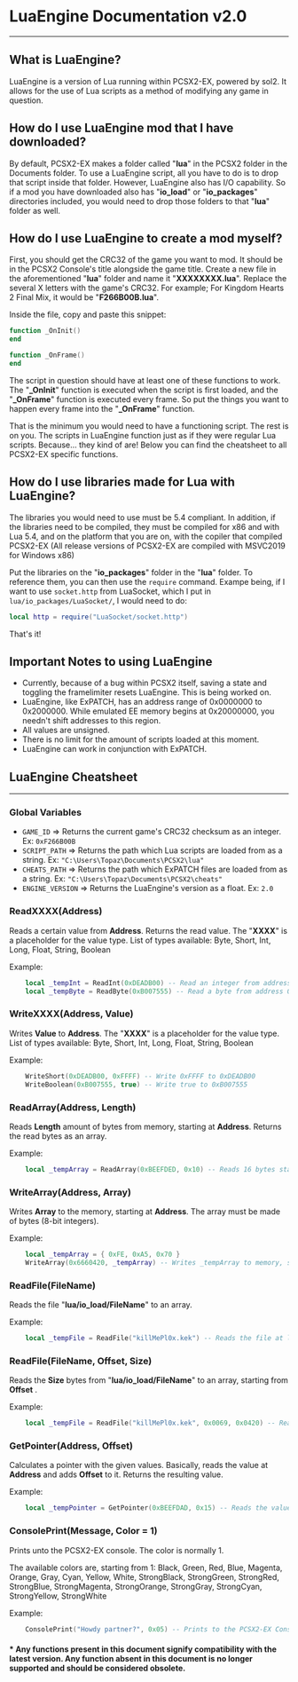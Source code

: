 # LuaEngine Documentation v2.0

---

## What is LuaEngine?

LuaEngine is a version of Lua running within PCSX2-EX, powered by sol2. It allows for the use of Lua scripts as a method of modifying any game in question.
 
## How do I use LuaEngine mod that I have downloaded?

By default, PCSX2-EX makes a folder called "**lua**" in the PCSX2 folder in the Documents folder. 
To use a LuaEngine script, all you have to do is to drop that script inside that folder.
However, LuaEngine also has I/O capability. So if a mod you have downloaded also has "**io_load**" or "**io_packages**" directories included, 
you would need to drop those folders to that "**lua**" folder as well.

## How do I use LuaEngine to create a mod myself?

First, you should get the CRC32 of the game you want to mod. It should be in the PCSX2 Console's title alongside the game title. 
Create a new file in the aforementioned "**lua**" folder and name it "**XXXXXXXX.lua**". Replace the several X letters with the game's CRC32. 
For example; For Kingdom Hearts 2 Final Mix, it would be "**F266B00B.lua**".

Inside the file, copy and paste this snippet:

```lua
function _OnInit()
end

function _OnFrame()
end
```

The script in question should have at least one of these functions to work. The "**_OnInit**" function is executed when the script is first loaded, 
and the "**_OnFrame**" function is executed every frame. So put the things you want to happen every frame into the "**_OnFrame**" function.

That is the minimum you would need to have a functioning script. The rest is on you. The scripts in LuaEngine function just as if they were regular Lua scripts.
Because... they kind of are! Below you can find the cheatsheet to all PCSX2-EX specific functions.

## How do I use libraries made for Lua with LuaEngine?

The libraries you would need to use must be 5.4 compliant. In addition, if the libraries need to be compiled, they must be compiled
for x86 and with Lua 5.4, and on the platform that you are on, with the copiler that compiled PCSX2-EX
(All release versions of PCSX2-EX are compiled with MSVC2019 for Windows x86)

Put the libraries on the "**io_packages**" folder in the "**lua**" folder. To reference them, you can then use the ``require`` command.
Exampe being, if I want to use ``socket.http`` from LuaSocket, which I put in ``lua/io_packages/LuaSocket/``, I would need to do:

```lua
local http = require("LuaSocket/socket.http")
```

That's it!

## Important Notes to using LuaEngine

- Currently, because of a bug within PCSX2 itself, saving a state and toggling the framelimiter resets LuaEngine. This is being worked on.
- LuaEngine, like ExPATCH, has an address range of 0x0000000 to 0x2000000. While emulated EE memory begins at 0x20000000, you needn't shift addresses to this region.
- All values are unsigned.
- There is no limit for the amount of scripts loaded at this moment.
- LuaEngine can work in conjunction with ExPATCH.


## LuaEngine Cheatsheet

---

### Global Variables

- ``GAME_ID`` => Returns the current game's CRC32 checksum as an integer. Ex: ``0xF266B00B``
- ``SCRIPT_PATH`` => Returns the path which Lua scripts are loaded from as a string. Ex: ``"C:\Users\Topaz\Documents\PCSX2\lua"``
- ``CHEATS_PATH`` => Returns the path which ExPATCH files are loaded from as a string. Ex: ``"C:\Users\Topaz\Documents\PCSX2\cheats"``
- ``ENGINE_VERSION`` => Returns the LuaEngine's version as a float. Ex: ``2.0``


###  ReadXXXX(Address)

Reads a certain value from **Address**. Returns the read value. 
The "**XXXX**" is a placeholder for the value type.
List of types available: Byte, Short, Int, Long, Float, String, Boolean

Example:
```lua
    local _tempInt = ReadInt(0xDEADB00) -- Read an integer from address 0xDEADB00
    local _tempByte = ReadByte(0xB007555) -- Read a byte from address 0xB007555
```

### WriteXXXX(Address, Value)

Writes **Value** to **Address**. 
The "**XXXX**" is a placeholder for the value type.
List of types available: Byte, Short, Int, Long, Float, String, Boolean

Example:
```lua
    WriteShort(0xDEADB00, 0xFFFF) -- Write 0xFFFF to 0xDEADB00
    WriteBoolean(0xB007555, true) -- Write true to 0xB007555
```

### ReadArray(Address, Length)

Reads **Length** amount of bytes from memory, starting at **Address**. Returns the read bytes as an array.

Example:
```lua
    local _tempArray = ReadArray(0xBEEFDED, 0x10) -- Reads 16 bytes starting at 0xBEEFDED
```

### WriteArray(Address, Array)

Writes **Array** to the memory, starting at **Address**. The array must be made of bytes (8-bit integers).

Example:
```lua
    local _tempArray = { 0xFE, 0xA5, 0x70 }
    WriteArray(0x6660420, _tempArray) -- Writes _tempArray to memory, starting at 0x6660420
```

### ReadFile(FileName)

Reads the file "**lua/io_load/FileName**" to an array.

Example:
```lua
    local _tempFile = ReadFile("killMePl0x.kek") -- Reads the file at lua/io_load/killMePl0x.kek to _tempFile. Re-reading the file is unnecessary from this point.
```
### ReadFile(FileName, Offset, Size)

Reads the **Size** bytes from "**lua/io_load/FileName**" to an array, starting from **Offset** .

Example:
```lua
    local _tempFile = ReadFile("killMePl0x.kek", 0x0069, 0x0420) -- Reads 0x0420 bytes from the file at lua/io_load/killMePl0x.kek to _tempFile, starting from 0x0069
```
### GetPointer(Address, Offset)

Calculates a pointer with the given values. Basically, reads the value at **Address** and adds **Offset** to it. Returns the resulting value.

Example:
```lua
    local _tempPointer = GetPointer(0xBEEFDAD, 0x15) -- Reads the value at 0xBEEFDAD and adds 0x15 to it.
```

### ConsolePrint(Message, Color = 1)

Prints unto the PCSX2-EX console. The color is normally 1.

The available colors are, starting from 1:
Black, Green, Red, Blue, Magenta, Orange, Gray, Cyan, Yellow, White, StrongBlack, StrongGreen, StrongRed, StrongBlue, StrongMagenta, StrongOrange, StrongGray, StrongCyan, StrongYellow, StrongWhite

Example:
```lua
    ConsolePrint("Howdy partner?", 0x05) -- Prints to the PCSX2-EX Console: "Howdy partner?" in Magenta.
```

#### * Any functions present in this document signify compatibility with the latest version. Any function absent in this document is no longer supported and should be considered obsolete.